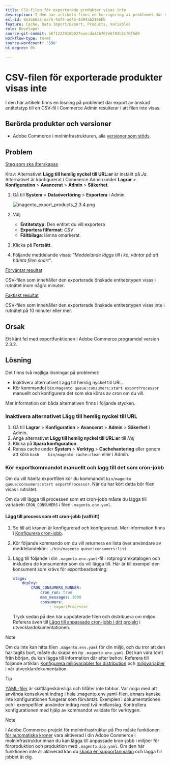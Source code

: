 ```yaml
---
title: CSV-filen för exporterade produkter visas inte
description: I den här artikeln finns en korrigering av problemet där du försöker exportera den önskade entitetstypen till en CSV-fil i Commerce Admin, men filen visas inte.
exl-id: 8e3bb65c-ea75-4af4-ad4b-4d94ab219bbb
feature: Cache, Data Import/Export, Products, Variables
role: Developer
source-git-commit: b6f1222918b027eaecda42b767e6f83b2cf0f5d0
workflow-type: tm+mt
source-wordcount: '590'
ht-degree: 0%

---
```


# CSV-filen för exporterade produkter visas inte

I den här artikeln finns en lösning på problemet där export av önskad entitetstyp till en CSV-fil i Commerce Admin resulterar i att filen inte visas.

## Berörda produkter och versioner

* Adobe Commerce i molninfrastrukturen, alla [versioner som stöds](https://magento.com/sites/default/files/magento-software-lifecycle-policy.pdf).

## Problem

<u>Steg som ska återskapas</u>

Krav: Alternativet **Lägg till hemlig nyckel till URL:er** är inställt på *Ja*. Alternativet är konfigurerat i Commerce Admin under **Lagrar** > **Konfiguration** > **Avancerat** > **Admin** > **Säkerhet**.

1. Gå till **System** > **Dataöverföring** > **Exportera** i Admin.

   ![magento_export_products_2.3.4.png](assets/magento_export_products_2.3.4.png)

1. Välj
   * **Entitetstyp**: Den entitet du vill exportera
   * **Exportera filformat**: *CSV*
   * **Fältbilaga**: lämna omarkerat.
1. Klicka på **Fortsätt**.
1. Följande meddelande visas: *&quot;Meddelande läggs till i kö, väntar på att hämta filen snart&quot;*.

<u>Förväntat resultat</u>

CSV-filen som innehåller den exporterade önskade entitetstypen visas i rutnätet inom några minuter.

<u>Faktiskt resultat</u>

CSV-filen som innehåller den exporterade önskade entitetstypen visas inte i rutnätet på 10 minuter eller mer.

## Orsak

Ett känt fel med exportfunktionen i Adobe Commerce programdel version 2.3.2.

## Lösning

Det finns två möjliga lösningar på problemet:

* Inaktivera alternativet Lägg till hemlig nyckel till URL.
* Kör kommandot `bin/magento queue:consumers:start exportProcessor` manuellt och konfigurera det som ska köras av cron om du vill.

Mer information om båda alternativen finns i följande stycken.

### Inaktivera alternativet Lägg till hemlig nyckel till URL

1. Gå till **Lagrar** > **Konfiguration** > **Avancerat** > **Admin** > **Säkerhet** i Admin.
1. Ange alternativet **Lägg till hemlig nyckel till URL:er** till *Nej*
1. Klicka på **Spara konfiguration**.
1. Rensa cache under **System** > **Verktyg** > **Cachehantering** eller genom att köra    ```bash    bin/magento cache:clean``` eller i Admin.

### Kör exportkommandot manuellt och lägg till det som cron-jobb

Om du vill hämta exportfilen kör du kommandot `bin/magento queue:consumers:start exportProcessor`. När du har kört detta bör filen visas i rutnätet.


Om du vill lägga till processen som ett cron-jobb måste du lägga till variabeln `CRON_CONSUMERS` i filen `.magento.env.yaml`.

#### Lägg till process som ett cron-jobb (valfritt)

1. Se till att kranen är konfigurerad och konfigurerad. Mer information finns i [Konfigurera cron-jobb](/docs/commerce-cloud-service/user-guide/configure/app/properties/crons-property.html).
1. Kör följande kommando om du vill returnera en lista över användare av meddelandekön:     `./bin/magento queue:consumers:list`
1. Lägg till följande i din `.magento.env.yaml`-fil i rotprogramkatalogen och inkludera de konsumenter som du vill lägga till. Här är till exempel den konsument som krävs för exportbearbetning:

   ```yaml
   stage:
       deploy:
           CRON_CONSUMERS_RUNNER:
               cron_run: true
               max_messages: 1000
               consumers:
                   - exportProcessor
   ```

   Tryck sedan på den här uppdaterade filen och distribuera om miljön. Referera även till [Lägg till anpassade cron-jobb i ditt projekt](/docs/commerce-cloud-service/user-guide/configure/app/properties/crons-property.html#add-custom-cron-jobs-to-your-project) i utvecklardokumentationen.

>[!NOTE]
>
>Om du inte kan hitta filen `.magento.env.yaml` för din miljö, och du tror att den har tagits bort, måste du skapa en ny `.magento.env.yaml`. Det kan vara tomt från början, du kan lägga till information där efter behov. Referera till följande artiklar: [Konfigurera miljövariabler för distribution](/docs/commerce-cloud-service/user-guide/configure/env/configure-env-yaml.html) och [miljövariabler](/docs/commerce-cloud-service/user-guide/configure/env/stage/variables-intro.html) i vår utvecklardokumentation.

>[!TIP]
>
>[YAML-filer](https://experienceleague.adobe.com/docs/commerce-cloud-service/user-guide/configure/env/configure-env-yaml.html?lang=sv-SE) är skiftlägeskänsliga och tillåter inte tabbar. Var noga med att använda konsekvent indrag i hela .magento.env.yaml-filen, annars kanske inte konfigurationen fungerar som förväntat. Exemplen i dokumentationen och i exempelfilen använder indrag med två mellanslag. Kontrollera konfigurationen med hjälp av kommandot validate för verktygen.

>[!NOTE]
>
>I Adobe Commerce-projekt för molninfrastruktur på Pro måste funktionen [för automatiska kroner](/docs/commerce-cloud-service/user-guide/configure/app/properties/crons-property.html?lang=en#crontab) vara aktiverad i din Adobe Commerce i molninfrastruktur innan du kan lägga till anpassade kron-jobb i miljöer för förproduktion och produktion med `.magento.app.yaml`. Om den här funktionen inte är aktiverad kan du [skapa en supportanmälan](/help/help-center-guide/help-center/magento-help-center-user-guide.md#submit-ticket) och lägga till jobbet åt dig.
